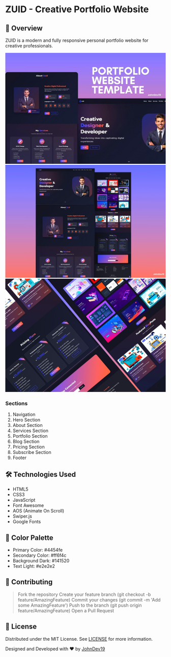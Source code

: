 # ZUID - Creative Portfolio Website

## 🌟 Overview
ZUID is a modern and fully responsive personal portfolio website for creative professionals.

![Poster1](poster1.jpg)
![Poster1](poster2.jpg)
![Poster1](poster3.jpg)

### Sections
1. Navigation
2. Hero Section
3. About Section
4. Services Section
5. Portfolio Section
6. Blog Section
7. Pricing Section
8. Subscribe Section
9. Footer

## 🛠 Technologies Used
- HTML5
- CSS3
- JavaScript
- Font Awesome
- AOS (Animate On Scroll)
- Swiper.js
- Google Fonts

## 🌈 Color Palette
- Primary Color: #4454fe
- Secondary Color: #ff6f4c
- Background Dark: #141520
- Text Light: #e2e2e2

## 🤝 Contributing
> Fork the repository
> Create your feature branch (git checkout -b feature/AmazingFeature)
> Commit your changes (git commit -m 'Add some AmazingFeature')
> Push to the branch (git push origin feature/AmazingFeature)
> Open a Pull Request

## 📄 License
Distributed under the MIT License. See [LICENSE](LICENSE) for more information.

Designed and Developed with ❤️ by [JohnDev19](https://www.facebook.com/profile.php?id=61551205372198)
